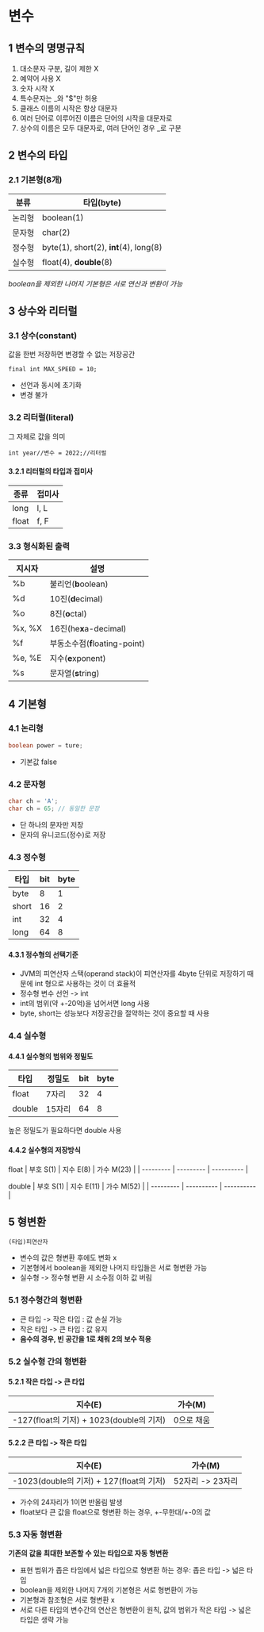 # 변수
## 1 변수의 명명규칙
1. 대소문자 구분, 길이 제한 X
2. 예약어 사용 X
3. 숫자 시작 X
4. 특수문자는 \_와 "$"만 허용
5. 클래스 이름의 시작은 항상 대문자
6. 여러 단어로 이루어진 이름은 단어의 시작을 대문자로
7. 상수의 이름은 모두 대문자로, 여러 단어인 경우 \_로 구분


## 2 변수의 타입
### 2.1 기본형(8개)
| 분류   | 타입(byte)                   |
| ------ | ---------------------- |
| 논리형 | boolean(1)                |
| 문자형 | char(2)                   |
| 정수형 | byte(1), short(2), **int**(4), long(8) |
| 실수형 | float(4), **double**(8)          |

*boolean을 제외한 나머지 기본형은 서로 연산과 변환이 가능*

## 3 상수와 리터럴
### 3.1 상수(constant)
값을 한번 저장하면 변경할 수 없는 저장공간

	final int MAX_SPEED = 10;

* 선언과 동시에 초기화
* 변경 불가

### 3.2 리터럴(literal)
그 자체로 값을 의미

	int year//변수 = 2022;//리터럴

#### 3.2.1 리터럴의 타입과 접미사
| 종류   | 접미사 |
| ------ | ------ |
| long   | l, L   |
| float  | f, F   |

### 3.3 형식화된 출력

| 지시자 | 설명                           |
| ------ | ------------------------------ |
| %b     | 불리언(**b**oolean)            |
| %d     | 10진(**d**ecimal)              |
| %o     | 8진(**o**ctal)                 |
| %x, %X | 16진(he**x**a-decimal)         |
| %f     | 부동소수점(**f**loating-point) |
| %e, %E | 지수(**e**xponent)             |
| %s     | 문자열(**s**tring)             |

## 4 기본형
### 4.1 논리형
```java
boolean power = ture;
```
* 기본값 false

### 4.2 문자형
```java
char ch = 'A';
char ch = 65; // 동일한 문장
```
* 단 하나의 문자만 저장
* 문자의 유니코드(정수)로 저장

### 4.3 정수형
| 타입  | bit | byte |
| ----- | --- | ---- |
| byte  | 8   | 1    |
| short | 16  | 2    |
| int   | 32  | 4    |
| long  | 64  | 8    |

#### 4.3.1 정수형의 선택기준
* JVM의 피연산자 스택(operand stack)이 피연산자를 4byte 단위로 저장하기 때문에 int 형으로 사용하는 것이 더 효율적
* 정수형 변수 선언 -> int
* int의 범위(약 +-20억)을 넘어서면 long 사용
* byte, short는 성능보다 저장공간을 절약하는 것이 중요할 때 사용

### 4.4 실수형
#### 4.4.1 실수형의 범위와 정밀도
| 타입   | 정밀도 | bit | byte |
| ------ | ------ | --- | ---- |
| float  | 7자리  | 32  | 4    |
| double | 15자리 | 64  | 8     |

높은 정밀도가 필요하다면 double 사용

#### 4.4.2 실수형의 저장방식
float
| 부호 S(1) | 지수 E(8) | 가수 M(23) |
| --------- | --------- | ---------- |

double
| 부호 S(1) | 지수 E(11) | 가수 M(52) |
| --------- | ---------- | ---------- |

## 5 형변환
	(타입)피연산자

* 변수의 값은 형변환 후에도 변화 x
* 기본형에서 boolean을 제외한 나머지 타입들은 서로 형변환 가능
* 실수형 -> 정수형 변환 시 소수점 이하 값 버림

### 5.1 정수형간의 형변환
* 큰 타입 -> 작은 타입 : 값 손실 가능
* 작은 타입 -> 큰 타입 : 값 유지
* **음수의 경우, 빈 공간을 1로 채워 2의 보수 적용**

### 5.2 실수형 간의 형변환
#### 5.2.1 작은 타입 -> 큰 타입

| 지수(E)                                  | 가수(M) |
| ---------------------------------------- | ------- |
| -127(float의 기저) + 1023(double의 기저) | 0으로 채움        |

#### 5.2.2 큰 타입 -> 작은 타입

| 지수(E)                                  | 가수(M) |
| ---------------------------------------- | ------- |
| -1023(double의 기저) + 127(float의 기저) | 52자리 -> 23자리        |

* 가수의 24자리가 1이면 반올림 발생
* float보다 큰 값을 float으로 형변환 하는 경우, +-무한대/+-0의 값

### 5.3 자동 형변환
**기존의 값을 최대한 보존할 수 있는 타입으로 자동 형변환**
* 표현 범위가 좁은 타임에서 넓은 타입으로 형변환 하는 경우: 좁은 타입 -> 넓은 타입
* boolean을 제외한 나머지 7개의 기본형은 서로 형변환이 가능
* 기본형과 참조형은 서로 형변환 x
* 서로 다른 타입의 변수간의 연산은 형변환이 원칙, 값의 범위가 작은 타입 -> 넓은 타입은 생략 가능